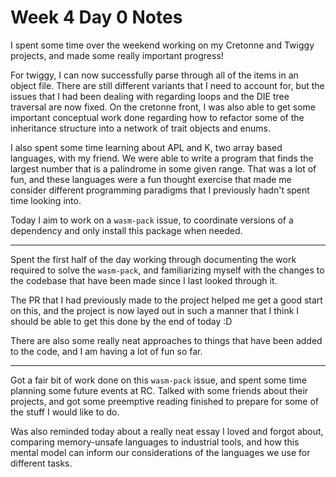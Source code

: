 # Week 4 Day 0 Notes

I spent some time over the weekend working on my Cretonne and Twiggy projects,
and made some really important progress!

For twiggy, I can now successfully parse through all of the items in an object
file. There are still different variants that I need to account for, but the
issues that I had been dealing with regarding loops and the DIE tree traversal
are now fixed. On the cretonne front, I was also able to get some important
conceptual work done regarding how to refactor some of the inheritance
structure into a network of trait objects and enums.

I also spent some time learning about APL and K, two array based languages,
with my friend. We were able to write a program that finds the largest number
that is a palindrome in some given range. That was a lot of fun, and these
languages were a fun thought exercise that made me consider different
programming paradigms that I previously hadn't spent time looking into.

Today I aim to work on a `wasm-pack` issue, to coordinate versions of a
dependency and only install this package when needed.

---

Spent the first half of the day working through documenting the work required
to solve the `wasm-pack`, and familiarizing myself with the changes to the
codebase that have been made since I last looked through it.

The PR that I had previously made to the project helped me get a good start
on this, and the project is now layed out in such a manner that I think I
should be able to get this done by the end of today :D

There are also some really neat approaches to things that have been added to
the code, and I am having a lot of fun so far.

---

Got a fair bit of work done on this `wasm-pack` issue, and spent some time
planning some future events at RC. Talked with some friends about their
projects, and got some preemptive reading finished to prepare for some of
the stuff I would like to do.

Was also reminded today about a really neat essay I loved and forgot about,
comparing memory-unsafe languages to industrial tools, and how this mental
model can inform our considerations of the languages we use for different
tasks.


